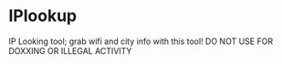 # IPlookup
IP Looking tool; grab wifi and city info with this tool! DO NOT USE FOR DOXXING OR ILLEGAL ACTIVITY
